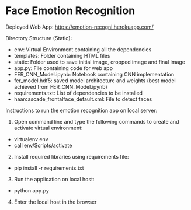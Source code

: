 # Face Emotion Recognition

Deployed Web App:  https://emotion-recogni.herokuapp.com/

Directory Structure (Static):
- env: Virtual Environment containing all the dependencies
- templates: Folder containing HTML files
- static: Folder used to save initial image, cropped image and final image
- app.py: File containing code for web app 
- FER_CNN_Model.ipynb: Notebook containing CNN implementation
- fer_model.hdf5: saved model architecture and weights (best model achieved from FER_CNN_Model.ipynb)
- requirements.txt: List of dependencies to be installed
- haarcascade_frontalface_default.xml: File to detect faces


Instructions to run the emotion recognition app on local server: 

1. Open command line and type the following commands to create and activate virtual environment: 
  - virtualenv env
  - call env/Scripts/activate
2. Install required libraries using requirements file: 
  - pip install -r requirements.txt
3. Run the application on local host:
  - python app.py
4. Enter the local host in the browser
